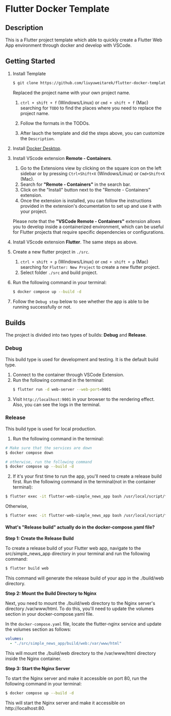# Flutter Docker Template

## Description
This is a Flutter project template which able to quickly create a Flutter Web App environment through docker and develop with VSCode.

## Getting Started

1. Install Template

    ```bash
    $ git clone https://github.com/liuyuweitarek/flutter-docker-template.git
    ```
    
    Replaced the project name with your own project name.

    1. `ctrl + shift + f` (Windows/Linux) or `cmd + shift + f` (Mac) searching for `TODO` to find the places where you need to replace the project name.

    2. Follow the formats in the TODOs.

    3. After lauch the template and did the steps above, you can customize the `Description`.

2. Install [Docker Desktop](https://www.docker.com/products/docker-desktop/).

3. Install VScode extension **Remote - Containers**.
    1. Go to the Extensions view by clicking on the square icon on the left sidebar or by pressing `Ctrl+Shift+X` (Windows/Linux) or `Cmd+Shift+X` (Mac).
    2. Search for **"Remote - Containers"** in the search bar.
    3. Click on the "Install" button next to the "Remote - Containers" extension.
    4. Once the extension is installed, you can follow the instructions provided in the extension's documentation to set up and use it with your project.
    
    Please note that the **"VSCode Remote - Containers"** extension allows you to develop inside a containerized environment, which can be useful for Flutter projects that require specific dependencies or configurations.

4. Install VScode extension **Flutter**. The same steps as above.
5. Create a new flutter project in `./src`.
    1. `ctrl + shift + p` (Windows/Linux) or `cmd + shift + p` (Mac) searching for `Flutter: New Project` to create a new flutter project.
    2. Select folder `./src` and build project.
6. Run the following command in your terminal:
    ```bash
    $ docker compose up --build -d
    ```
7. Follow the `Debug step` below to see whether the app is able to be running successfully or not.

## Builds
The project is divided into two types of builds: **Debug** and **Release**.

### Debug

This build type is used for development and testing. It is the default build type.

1. Connect to the container through VSCode Extension.
2. Run the following command in the terminal:
    ```bash
    $ flutter run -d web-server --web-port=9001
    ```
3. Visit `http://localhost:9001` in your browser to the rendering effect. Also, you can see the logs in the terminal.

### Release
This build type is used for local production.

1. Run the following command in the terminal:
```bash
# Make sure that the services are down
$ docker compose down

# otherwise, run the following command
$ docker compose up --build -d
```

2. If it's your first time to run the app, you'll need to create a release build first.
Run the following command in the terminal(not in the container terminal):

```bash
$ flutter exec -it flutter-web-simple_news_app bash /usr/local/script/flutter-web-init.sh
```

Otherwise,

```bash
$ flutter exec -it flutter-web-simple_news_app bash /usr/local/script/flutter-web-build.sh
```

#### What's "Release build" actually do in the docker-compose.yaml file?

**Step 1: Create the Release Build**

To create a release build of your Flutter web app, navigate to the src/simple_news_app directory in your terminal and run the following command:

```bash
$ flutter build web
```

This command will generate the release build of your app in the ./build/web directory.

**Step 2: Mount the Build Directory to Nginx**

Next, you need to mount the ./build/web directory to the Nginx server's directory /var/www/html. To do this, you'll need to update the volumes section in your docker-compose.yaml file.

In the `docker-compose.yaml` file, locate the flutter-nginx service and update the volumes section as follows:

```yaml
volumes:
  - "./src/simple_news_app/build/web:/var/www/html"
```

This will mount the ./build/web directory to the /var/www/html directory inside the Nginx container.

**Step 3: Start the Nginx Server**

To start the Nginx server and make it accessible on port 80, run the following command in your terminal:

```bash
$ docker compose up --build -d
```

This will start the Nginx server and make it accessible on http://localhost:80.